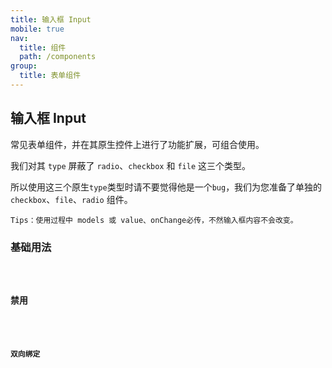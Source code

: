 ```yaml
---
title: 输入框 Input
mobile: true
nav:
  title: 组件
  path: /components
group:
  title: 表单组件
---
```


## 输入框 Input

常见表单组件，并在其原生控件上进行了功能扩展，可组合使用。

我们对其 `type` 屏蔽了 `radio`、`checkbox` 和 `file` 这三个类型。

所以使用这三个原生`type`类型时请不要觉得他是一个`bug`，我们为您准备了单独的`checkbox`、`file`、`radio` 组件。

`Tips：使用过程中 models 或 value、onChange必传，不然输入框内容不会改变。`

### 基础用法

<code src="./demo/index.tsx" />

### 禁用

<code src="./demo/index-disabled.tsx" />

### 双向绑定

<code src="./demo/index-model.tsx" />

<!-- API说明 -->
<API src="./index-api.tsx" />